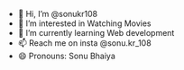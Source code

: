 - 👋 Hi, I’m @sonukr108
- 👀 I’m interested in Watching Movies
- 🌱 I’m currently learning Web development
- 📫 Reach me on insta @sonu.kr_108
- 😄 Pronouns: Sonu Bhaiya
<!---
sonukr108/sonukr108 is a ✨ special ✨ repository because its `README.md` (this file) appears on your GitHub profile.
You can click the Preview link to take a look at your changes.
--->
